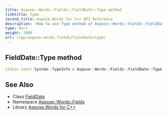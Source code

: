 ```yaml
---
title: Aspose::Words::Fields::FieldDate::Type method
linktitle: Type
second_title: Aspose.Words for C++ API Reference
description: 'How to use Type method of Aspose::Words::Fields::FieldDate class in C++.'
type: docs
weight: 1000
url: /cpp/aspose.words.fields/fielddate/type/
---
```

## FieldDate::Type method




```cpp
static const System::TypeInfo & Aspose::Words::Fields::FieldDate::Type()
```

## See Also

* Class [FieldDate](../)
* Namespace [Aspose::Words::Fields](../../)
* Library [Aspose.Words for C++](../../../)
